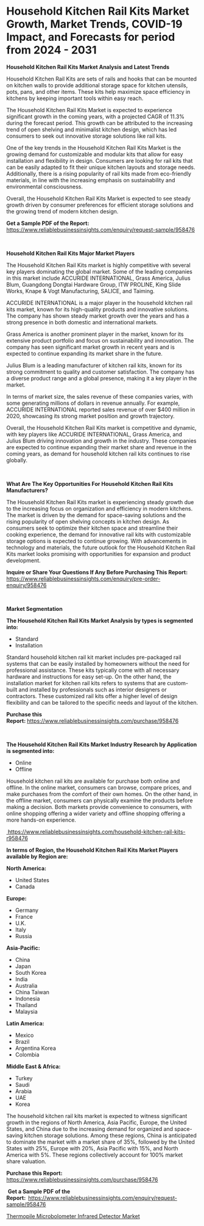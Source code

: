 <p><h1>Household Kitchen Rail Kits Market Growth, Market Trends, COVID-19 Impact, and Forecasts for period from 2024 - 2031</h1></p><p><strong>Household Kitchen Rail Kits Market Analysis and Latest Trends</strong></p>
<p><p>Household Kitchen Rail Kits are sets of rails and hooks that can be mounted on kitchen walls to provide additional storage space for kitchen utensils, pots, pans, and other items. These kits help maximize space efficiency in kitchens by keeping important tools within easy reach.</p><p>The Household Kitchen Rail Kits Market is expected to experience significant growth in the coming years, with a projected CAGR of 11.3% during the forecast period. This growth can be attributed to the increasing trend of open shelving and minimalist kitchen design, which has led consumers to seek out innovative storage solutions like rail kits.</p><p>One of the key trends in the Household Kitchen Rail Kits Market is the growing demand for customizable and modular kits that allow for easy installation and flexibility in design. Consumers are looking for rail kits that can be easily adapted to fit their unique kitchen layouts and storage needs. Additionally, there is a rising popularity of rail kits made from eco-friendly materials, in line with the increasing emphasis on sustainability and environmental consciousness.</p><p>Overall, the Household Kitchen Rail Kits Market is expected to see steady growth driven by consumer preferences for efficient storage solutions and the growing trend of modern kitchen design.</p></p>
<p><strong>Get a Sample PDF of the Report:&nbsp;</strong> <a href="https://www.reliablebusinessinsights.com/enquiry/request-sample/958476">https://www.reliablebusinessinsights.com/enquiry/request-sample/958476</a></p>
<p>&nbsp;</p>
<p><strong>Household Kitchen Rail Kits Major Market Players</strong></p>
<p><p>The Household Kitchen Rail Kits market is highly competitive with several key players dominating the global market. Some of the leading companies in this market include ACCURIDE INTERNATIONAL, Grass America, Julius Blum, Guangdong Dongtai Hardware Group, ITW PROLINE, King Slide Works, Knape & Vogt Manufacturing, SALICE, and Taiming.</p><p>ACCURIDE INTERNATIONAL is a major player in the household kitchen rail kits market, known for its high-quality products and innovative solutions. The company has shown steady market growth over the years and has a strong presence in both domestic and international markets.</p><p>Grass America is another prominent player in the market, known for its extensive product portfolio and focus on sustainability and innovation. The company has seen significant market growth in recent years and is expected to continue expanding its market share in the future.</p><p>Julius Blum is a leading manufacturer of kitchen rail kits, known for its strong commitment to quality and customer satisfaction. The company has a diverse product range and a global presence, making it a key player in the market.</p><p>In terms of market size, the sales revenue of these companies varies, with some generating millions of dollars in revenue annually. For example, ACCURIDE INTERNATIONAL reported sales revenue of over $400 million in 2020, showcasing its strong market position and growth trajectory.</p><p>Overall, the Household Kitchen Rail Kits market is competitive and dynamic, with key players like ACCURIDE INTERNATIONAL, Grass America, and Julius Blum driving innovation and growth in the industry. These companies are expected to continue expanding their market share and revenue in the coming years, as demand for household kitchen rail kits continues to rise globally.</p></p>
<p>&nbsp;</p>
<p><strong>What Are The Key Opportunities For Household Kitchen Rail Kits Manufacturers?</strong></p>
<p><p>The Household Kitchen Rail Kits market is experiencing steady growth due to the increasing focus on organization and efficiency in modern kitchens. The market is driven by the demand for space-saving solutions and the rising popularity of open shelving concepts in kitchen design. As consumers seek to optimize their kitchen space and streamline their cooking experience, the demand for innovative rail kits with customizable storage options is expected to continue growing. With advancements in technology and materials, the future outlook for the Household Kitchen Rail Kits market looks promising with opportunities for expansion and product development.</p></p>
<p><strong>Inquire or Share Your Questions If Any Before Purchasing This Report:</strong> <a href="https://www.reliablebusinessinsights.com/enquiry/pre-order-enquiry/958476">https://www.reliablebusinessinsights.com/enquiry/pre-order-enquiry/958476</a></p>
<p>&nbsp;</p>
<p><strong>Market Segmentation</strong></p>
<p><strong>The Household Kitchen Rail Kits Market Analysis by types is segmented into:</strong></p>
<p><ul><li>Standard</li><li>Installation</li></ul></p>
<p><p>Standard household kitchen rail kit market includes pre-packaged rail systems that can be easily installed by homeowners without the need for professional assistance. These kits typically come with all necessary hardware and instructions for easy set-up. On the other hand, the installation market for kitchen rail kits refers to systems that are custom-built and installed by professionals such as interior designers or contractors. These customized rail kits offer a higher level of design flexibility and can be tailored to the specific needs and layout of the kitchen.</p></p>
<p><strong>Purchase this Report:&nbsp;</strong><a href="https://www.reliablebusinessinsights.com/purchase/958476">https://www.reliablebusinessinsights.com/purchase/958476</a></p>
<p>&nbsp;</p>
<p><strong>The Household Kitchen Rail Kits Market Industry Research by Application is segmented into:</strong></p>
<p><ul><li>Online</li><li>Offline</li></ul></p>
<p><p>Household kitchen rail kits are available for purchase both online and offline. In the online market, consumers can browse, compare prices, and make purchases from the comfort of their own homes. On the other hand, in the offline market, consumers can physically examine the products before making a decision. Both markets provide convenience to consumers, with online shopping offering a wider variety and offline shopping offering a more hands-on experience.</p></p>
<p><a href="https://www.reliablebusinessinsights.com/household-kitchen-rail-kits-r958476">&nbsp;https://www.reliablebusinessinsights.com/household-kitchen-rail-kits-r958476</a></p>
<p><strong>In terms of Region, the Household Kitchen Rail Kits Market Players available by Region are:</strong></p>
<p>
    <p> <strong> North America: </strong>
        <ul>
            <li>United States</li>
            <li>Canada</li>
        </ul>
        </p> 
    <p> <strong> Europe: </strong>
        <ul>
            <li>Germany</li>
            <li>France</li>
            <li>U.K.</li>
            <li>Italy</li>
            <li>Russia</li>
        </ul>
        </p> 
    <p> <strong> Asia-Pacific: </strong>
        <ul>
            <li>China</li>
            <li>Japan</li>
            <li>South Korea</li>
            <li>India</li>
            <li>Australia</li>
            <li>China Taiwan</li>
            <li>Indonesia</li>
            <li>Thailand</li>
            <li>Malaysia</li>
        </ul>
        </p> 
    <p> <strong> Latin America: </strong>
        <ul>
            <li>Mexico</li>
            <li>Brazil</li>
            <li>Argentina Korea</li>
            <li>Colombia</li>
        </ul>
        </p> 
    <p> <strong> Middle East & Africa: </strong>
        <ul>
            <li>Turkey</li>
            <li>Saudi</li>
            <li>Arabia</li>
            <li>UAE</li>
            <li>Korea</li>
        </ul>
    </p>
    </p>
<p><p>The household kitchen rail kits market is expected to witness significant growth in the regions of North America, Asia Pacific, Europe, the United States, and China due to the increasing demand for organized and space-saving kitchen storage solutions. Among these regions, China is anticipated to dominate the market with a market share of 35%, followed by the United States with 25%, Europe with 20%, Asia Pacific with 15%, and North America with 5%. These regions collectively account for 100% market share valuation.</p></p>
<p><strong>Purchase this Report: </strong><a href="https://www.reliablebusinessinsights.com/purchase/958476">https://www.reliablebusinessinsights.com/purchase/958476</a></p>
<p>&nbsp;<strong>Get a Sample PDF of the Report:&nbsp;&nbsp;</strong><a href="https://www.reliablebusinessinsights.com/enquiry/request-sample/958476">https://www.reliablebusinessinsights.com/enquiry/request-sample/958476</a></p>
<p><strong></strong></p>
<p><p><a href="https://issuu.com/reportprime-2/docs/thermopile-microbolometer-infrared-_796ff49589ab6b">Thermopile Microbolometer Infrared Detector Market</a></p></p>